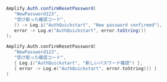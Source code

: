 <amplify-block-switcher> <amplify-block name="Java">

```java
Amplify.Auth.confirmResetPassword(
   "NewPassword123",
   "受け取った確認コード",
   () -> Log.i("AuthQuickstart", "New password confirmed"),
   error -> Log.e("AuthQuickstart", error.toString())
);
```

 </amplify-block> <amplify-block name="Kotlin">

```kotlin
Amplify.Auth.confirmResetPassword(
   "NewPassword123",
   "受け取った確認コード",
   { Log.i("AuthQuickstart", "新しいパスワード確認") },
   { error -> Log.e("AuthQuickstart", error.toString()) }
)
```
 </amplify-block> </amplify-block-switcher>